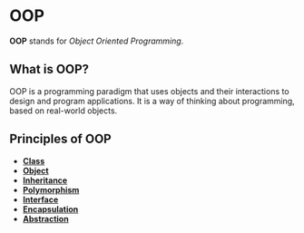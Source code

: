 
# OOP

**OOP** stands for *Object Oriented Programming*.

## What is OOP?

OOP is a programming paradigm that uses objects and their interactions to design and program applications. It is a way of thinking about programming, based on real-world objects.

## Principles of OOP

* [**Class**](Class.md)
* [**Object**](Class.md#object)
* [**Inheritance**](Inheritance.md)
* [**Polymorphism**](Polymorphism.md)
* [**Interface**](Interface.md)
* [**Encapsulation**](Encapsulation.md)
* [**Abstraction**](Abstraction.md)
